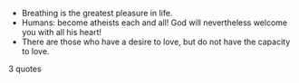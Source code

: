  - Breathing is the greatest pleasure in life.
 - Humans: become atheists each and all! God will nevertheless welcome you with all his heart!
 - There are those who have a desire to love, but do not have the capacity to love.

3 quotes